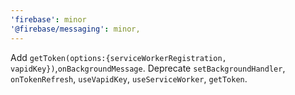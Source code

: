 ```yaml
---
'firebase': minor
'@firebase/messaging': minor,
---
```


Add `getToken(options:{serviceWorkerRegistration, vapidKey})`,`onBackgroundMessage`.
Deprecate `setBackgroundHandler`, `onTokenRefresh`, `useVapidKey`, `useServiceWorker`, `getToken`.
